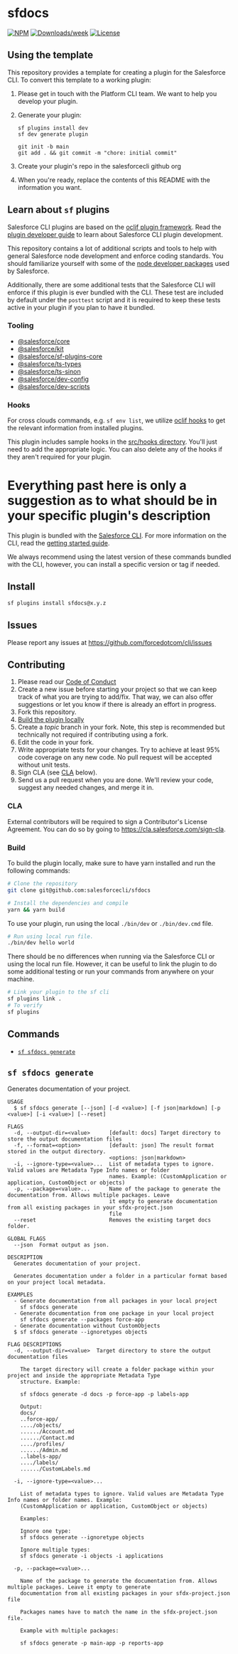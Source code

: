 # sfdocs

[![NPM](https://img.shields.io/npm/v/sfdocs.svg?label=sfdocs)](https://www.npmjs.com/package/sfdocs) [![Downloads/week](https://img.shields.io/npm/dw/sfdocs.svg)](https://npmjs.org/package/sfdocs) [![License](https://img.shields.io/badge/License-BSD%203--Clause-brightgreen.svg)](https://raw.githubusercontent.com/salesforcecli/sfdocs/main/LICENSE.txt)

## Using the template

This repository provides a template for creating a plugin for the Salesforce CLI. To convert this template to a working plugin:

1. Please get in touch with the Platform CLI team. We want to help you develop your plugin.
2. Generate your plugin:

   ```
   sf plugins install dev
   sf dev generate plugin

   git init -b main
   git add . && git commit -m "chore: initial commit"
   ```

3. Create your plugin's repo in the salesforcecli github org
4. When you're ready, replace the contents of this README with the information you want.

## Learn about `sf` plugins

Salesforce CLI plugins are based on the [oclif plugin framework](<(https://oclif.io/docs/introduction.html)>). Read the [plugin developer guide](https://developer.salesforce.com/docs/atlas.en-us.sfdx_cli_plugins.meta/sfdx_cli_plugins/cli_plugins_architecture_sf_cli.htm) to learn about Salesforce CLI plugin development.

This repository contains a lot of additional scripts and tools to help with general Salesforce node development and enforce coding standards. You should familiarize yourself with some of the [node developer packages](#tooling) used by Salesforce.

Additionally, there are some additional tests that the Salesforce CLI will enforce if this plugin is ever bundled with the CLI. These test are included by default under the `posttest` script and it is required to keep these tests active in your plugin if you plan to have it bundled.

### Tooling

- [@salesforce/core](https://github.com/forcedotcom/sfdx-core)
- [@salesforce/kit](https://github.com/forcedotcom/kit)
- [@salesforce/sf-plugins-core](https://github.com/salesforcecli/sf-plugins-core)
- [@salesforce/ts-types](https://github.com/forcedotcom/ts-types)
- [@salesforce/ts-sinon](https://github.com/forcedotcom/ts-sinon)
- [@salesforce/dev-config](https://github.com/forcedotcom/dev-config)
- [@salesforce/dev-scripts](https://github.com/forcedotcom/dev-scripts)

### Hooks

For cross clouds commands, e.g. `sf env list`, we utilize [oclif hooks](https://oclif.io/docs/hooks) to get the relevant information from installed plugins.

This plugin includes sample hooks in the [src/hooks directory](src/hooks). You'll just need to add the appropriate logic. You can also delete any of the hooks if they aren't required for your plugin.

# Everything past here is only a suggestion as to what should be in your specific plugin's description

This plugin is bundled with the [Salesforce CLI](https://developer.salesforce.com/tools/sfdxcli). For more information on the CLI, read the [getting started guide](https://developer.salesforce.com/docs/atlas.en-us.sfdx_setup.meta/sfdx_setup/sfdx_setup_intro.htm).

We always recommend using the latest version of these commands bundled with the CLI, however, you can install a specific version or tag if needed.

## Install

```bash
sf plugins install sfdocs@x.y.z
```

## Issues

Please report any issues at https://github.com/forcedotcom/cli/issues

## Contributing

1. Please read our [Code of Conduct](CODE_OF_CONDUCT.md)
2. Create a new issue before starting your project so that we can keep track of
   what you are trying to add/fix. That way, we can also offer suggestions or
   let you know if there is already an effort in progress.
3. Fork this repository.
4. [Build the plugin locally](#build)
5. Create a _topic_ branch in your fork. Note, this step is recommended but technically not required if contributing using a fork.
6. Edit the code in your fork.
7. Write appropriate tests for your changes. Try to achieve at least 95% code coverage on any new code. No pull request will be accepted without unit tests.
8. Sign CLA (see [CLA](#cla) below).
9. Send us a pull request when you are done. We'll review your code, suggest any needed changes, and merge it in.

### CLA

External contributors will be required to sign a Contributor's License
Agreement. You can do so by going to https://cla.salesforce.com/sign-cla.

### Build

To build the plugin locally, make sure to have yarn installed and run the following commands:

```bash
# Clone the repository
git clone git@github.com:salesforcecli/sfdocs

# Install the dependencies and compile
yarn && yarn build
```

To use your plugin, run using the local `./bin/dev` or `./bin/dev.cmd` file.

```bash
# Run using local run file.
./bin/dev hello world
```

There should be no differences when running via the Salesforce CLI or using the local run file. However, it can be useful to link the plugin to do some additional testing or run your commands from anywhere on your machine.

```bash
# Link your plugin to the sf cli
sf plugins link .
# To verify
sf plugins
```

## Commands

<!-- commands -->

- [`sf sfdocs generate`](#sf-sfdocs-generate)

## `sf sfdocs generate`

Generates documentation of your project.

```
USAGE
  $ sf sfdocs generate [--json] [-d <value>] [-f json|markdown] [-p <value>] [-i <value>] [--reset]

FLAGS
  -d, --output-dir=<value>      [default: docs] Target directory to store the output documentation files
  -f, --format=<option>         [default: json] The result format stored in the output directory.
                                <options: json|markdown>
  -i, --ignore-type=<value>...  List of metadata types to ignore. Valid values are Metadata Type Info names or folder
                                names. Example: (CustomApplication or application, CustomObject or objects)
  -p, --package=<value>...      Name of the package to generate the documentation from. Allows multiple packages. Leave
                                it empty to generate documentation from all existing packages in your sfdx-project.json
                                file
  --reset                       Removes the existing target docs folder.

GLOBAL FLAGS
  --json  Format output as json.

DESCRIPTION
  Generates documentation of your project.

  Generates documentation under a folder in a particular format based on your project local metadata.

EXAMPLES
  - Generate documentation from all packages in your local project
    sf sfdocs generate
  - Generate documentation from one package in your local project
    sf sfdocs generate --packages force-app
  - Generate documentation without CustomObjects
  $ sf sfdocs generate --ignoretypes objects

FLAG DESCRIPTIONS
  -d, --output-dir=<value>  Target directory to store the output documentation files

    The target directory will create a folder package within your project and inside the appropriate Metadata Type
    structure. Example:

    sf sfdocs generate -d docs -p force-app -p labels-app

    Output:
    docs/
    ..force-app/
    ..../objects/
    ....../Account.md
    ....../Contact.md
    ..../profiles/
    ....../Admin.md
    ..labels-app/
    ..../labels/
    ....../CustomLabels.md

  -i, --ignore-type=<value>...

    List of metadata types to ignore. Valid values are Metadata Type Info names or folder names. Example:
    (CustomApplication or application, CustomObject or objects)

    Examples:

    Ignore one type:
    sf sfdocs generate --ignoretype objects

    Ignore multiple types:
    sf sfdocs generate -i objects -i applications

  -p, --package=<value>...

    Name of the package to generate the documentation from. Allows multiple packages. Leave it empty to generate
    documentation from all existing packages in your sfdx-project.json file

    Packages names have to match the name in the sfdx-project.json file.

    Example with multiple packages:

    sf sfdocs generate -p main-app -p reports-app
```

<!-- commandsstop -->
